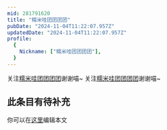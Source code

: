 ```yaml
---
mid: 281791620
title: "糯米哇团团团团"
pubDate: "2024-11-04T11:22:07.957Z"
updatedDate: "2024-11-04T11:22:07.957Z"
profile:
  {
    Nickname: ["糯米哇团团团团"],
  }
---
```


关注[糯米哇团团团团](https://space.bilibili.com/281791620)谢谢喵~ 关注[糯米哇团团团团](https://space.bilibili.com/281791620)谢谢喵~

## 此条目有待补充
你可以在[这里](https://github.com/Yuhanawa/VTuber.ICU/edit/master/src/content/v/糯米哇团团团团/index.md)编辑本文
